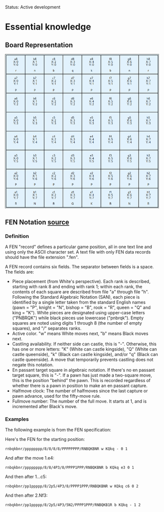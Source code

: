 Status: Active development

# Essential knowledge

## Board Representation
![Project board representation](https://github.com/jeffpalm/chess-ts/raw/main/assets/board-representation.png)

## FEN Notation [source](https://en.wikipedia.org/wiki/Forsyth%E2%80%93Edwards_Notation)
### Definition
A FEN "record" defines a particular game position, all in one text line and using only the ASCII character set. A text file with only FEN data records should have the file extension ".fen".

A FEN record contains six fields. The separator between fields is a space. The fields are:

- Piece placement (from White's perspective). Each rank is described, starting with rank 8 and ending with rank 1; within each rank, the contents of each square are described from file "a" through file "h". Following the Standard Algebraic Notation (SAN), each piece is identified by a single letter taken from the standard English names (pawn = "P", knight = "N", bishop = "B", rook = "R", queen = "Q" and king = "K"). White pieces are designated using upper-case letters ("PNBRQK") while black pieces use lowercase ("pnbrqk"). Empty squares are noted using digits 1 through 8 (the number of empty squares), and "/" separates ranks.
- Active color. "w" means White moves next, "b" means Black moves next.
- Castling availability. If neither side can castle, this is "-". Otherwise, this has one or more letters: "K" (White can castle kingside), "Q" (White can castle queenside), "k" (Black can castle kingside), and/or "q" (Black can castle queenside). A move that temporarily prevents castling does not negate this notation.
- En passant target square in algebraic notation. If there's no en passant target square, this is "-". If a pawn has just made a two-square move, this is the position "behind" the pawn. This is recorded regardless of whether there is a pawn in position to make an en passant capture.
- Halfmove clock: The number of halfmoves since the last capture or pawn advance, used for the fifty-move rule.
- Fullmove number: The number of the full move. It starts at 1, and is incremented after Black's move.
### Examples
The following example is from the FEN specification:

Here's the FEN for the starting position:

```
rnbqkbnr/pppppppp/8/8/8/8/PPPPPPPP/RNBQKBNR w KQkq - 0 1
```
And after the move 1.e4:

```
rnbqkbnr/pppppppp/8/8/4P3/8/PPPP1PPP/RNBQKBNR b KQkq e3 0 1
```
And then after 1...c5:

```
rnbqkbnr/pp1ppppp/8/2p5/4P3/8/PPPP1PPP/RNBQKBNR w KQkq c6 0 2
```
And then after 2.Nf3:

```
rnbqkbnr/pp1ppppp/8/2p5/4P3/5N2/PPPP1PPP/RNBQKB1R b KQkq - 1 2
```
